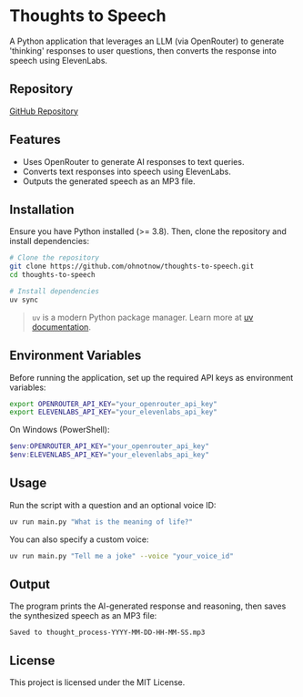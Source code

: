 # Thoughts to Speech

A Python application that leverages an LLM (via OpenRouter) to generate 'thinking' responses to user questions, then converts the response into speech using ElevenLabs.

## Repository

[GitHub Repository](https://github.com/ohnotnow/thoughts-to-speech)

## Features

- Uses OpenRouter to generate AI responses to text queries.
- Converts text responses into speech using ElevenLabs.
- Outputs the generated speech as an MP3 file.

## Installation

Ensure you have Python installed (>= 3.8). Then, clone the repository and install dependencies:

```sh
# Clone the repository
git clone https://github.com/ohnotnow/thoughts-to-speech.git
cd thoughts-to-speech

# Install dependencies
uv sync
```

> `uv` is a modern Python package manager. Learn more at [uv documentation](https://docs.astral.sh/uv/).

## Environment Variables

Before running the application, set up the required API keys as environment variables:

```sh
export OPENROUTER_API_KEY="your_openrouter_api_key"
export ELEVENLABS_API_KEY="your_elevenlabs_api_key"
```

On Windows (PowerShell):

```powershell
$env:OPENROUTER_API_KEY="your_openrouter_api_key"
$env:ELEVENLABS_API_KEY="your_elevenlabs_api_key"
```

## Usage

Run the script with a question and an optional voice ID:

```sh
uv run main.py "What is the meaning of life?"
```

You can also specify a custom voice:

```sh
uv run main.py "Tell me a joke" --voice "your_voice_id"
```

## Output

The program prints the AI-generated response and reasoning, then saves the synthesized speech as an MP3 file:

```
Saved to thought_process-YYYY-MM-DD-HH-MM-SS.mp3
```

## License

This project is licensed under the MIT License.
